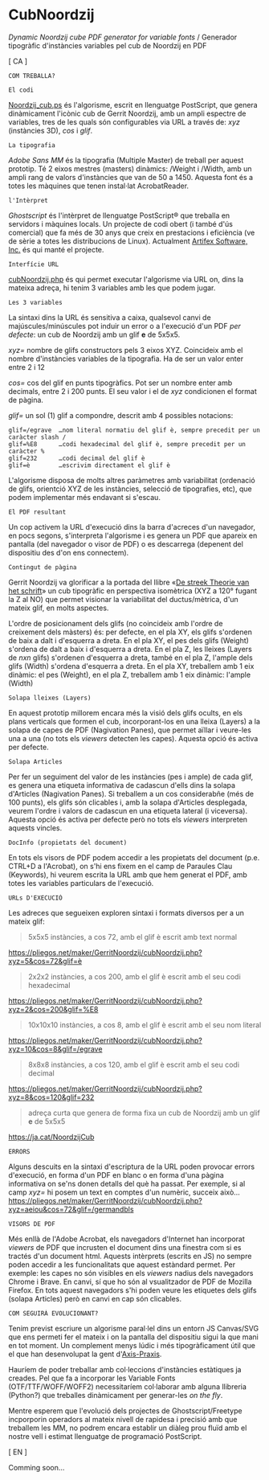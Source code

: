 # CubNoordzij
  *Dynamic Noordzij cube PDF generator for variable fonts* / Generador tipogràfic d'instàncies variables pel cub de Noordzij en PDF


\[ CA ]

	COM TREBALLA?

```El codi```

[Noordzij_cub.ps](https://github.com/marcantonifemfum/CubNoordzij/blob/main/Noordzij_cub.ps) és l'algorisme, escrit en llenguatge PostScript, que genera dinàmicament l'icònic cub de Gerrit Noordzij, amb un ampli espectre de variables, tres de les quals són configurables via URL a través de: *xyz* (instàncies 3D), *cos* i *glif*.


```La tipografia```

*Adobe Sans MM* és la tipografia (Multiple Master) de treball per aquest prototip. Té 2 eixos mestres (masters) dinàmics: /Weight i /Width, amb un ampli rang de valors d'instàncies que van de 50 a 1450. Aquesta font és a totes les màquines que tenen instal·lat AcrobatReader.


```l'Intèrpret```

*Ghostscript* és l'intèrpret de llenguatge PostScript® que treballa en servidors i màquines locals. Un projecte de codi obert (i també d'ús comercial) que fa més de 30 anys que creix en prestacions i eficiència (ve de sèrie a totes les distribucions de Linux). Actualment [Artifex Software, Inc.](https://ghostscript.com/) és qui manté el projecte.


```Interfície URL```

[cubNoordzij.php](https://github.com/marcantonifemfum/CubNoordzij/blob/main/cubNoordzij.php) és qui permet executar l'algorisme via URL on, dins la mateixa adreça, hi tenim 3 variables amb les que podem jugar.


```Les 3 variables```

La sintaxi dins la URL és sensitiva a caixa, qualsevol canvi de majúscules/minúscules pot induir un error o a l'execució d'un PDF *per defecte*: un cub de Noordzij amb un glif **e** de 5x5x5.

*xyz=* nombre de glifs constructors pels 3 eixos XYZ. Coincideix amb el nombre d'instàncies variables de la tipografia. Ha de ser un valor enter entre 2 i 12

*cos=* cos del glif en punts tipogràfics. Pot ser un nombre enter amb decimals, entre 2 i 200 punts. El seu valor i el de *xyz* condicionen el format de pàgina.

*glif=* un sol (1) glif a compondre, descrit amb 4 possibles notacions:

	glif=/egrave  …nom literal normatiu del glif è, sempre precedit per un caràcter slash /
	glif=%E8      …codi hexadecimal del glif è, sempre precedit per un caràcter %
	glif=232      …codi decimal del glif è
	glif=è        …escrivim directament el glif è
	
L'algorisme disposa de molts altres paràmetres amb variabilitat (ordenació de glifs, orientció XYZ de les instàncies, selecció de tipografies, etc), que podem implementar més endavant si s'escau.

	
```El PDF resultant```

Un cop activem la URL d'execució dins la barra d'acreces d'un navegador, en pocs segons, s'interpreta l'algorisme i es genera un PDF que apareix en pantalla (del navegador o visor de PDF) o es descarrega (depenent del dispositiu des d'on ens connectem).

	Contingut de pàgina
	
Gerrit Noordzij va glorificar a la portada del llibre «[De streek Theorie van het schrift](https://www.typemag.org/images/uploads/Noordzij_Streek_original_cover.jpg)» un cub tipogràfic en perspectiva isomètrica (XYZ a 120° fugant la Z al NO) que permet visionar la variabilitat del ductus/mètrica, d'un mateix glif, en molts aspectes.

L'ordre de posicionament dels glifs (no coincideix amb l'ordre de creixement dels màsters) és: per defecte, en el pla XY, els glifs s'ordenen de baix a dalt i d'esquerra a dreta. En el pla XY, el pes dels glifs (Weight) s'ordena de dalt a baix i d'esquerra a dreta. En el pla Z, les lleixes (Layers de *nxn* glifs) s'ordenen d'esquerra a dreta, també en el pla Z, l'ample dels glifs (Width) s'ordena d'esquerra a dreta. En el pla XY, treballem amb 1 eix dinàmic: el pes (Weight), en el pla Z, treballem amb 1 eix dinàmic: l'ample (Width)

	Solapa lleixes (Layers)
	
En aquest prototip millorem encara més la visió dels glifs ocults, en els plans verticals que formen el cub, incorporant-los en una lleixa (Layers) a la solapa de capes de PDF (Nagivation Panes), que permet aïllar i veure-les una a una (no tots els *viewers* detecten les capes). Aquesta opció és activa per defecte.

	Solapa Articles
	
Per fer un seguiment del valor de les instàncies (pes i ample) de cada glif, es genera una etiqueta informativa de cadascun d'ells dins la solapa d'Articles (Nagivation Panes). Si treballem a un cos considerabñe (més de 100 punts), els glifs són clicables i, amb la solapa d'Articles desplegada, veurem l'ordre i valors de cadascun en una etiqueta lateral (i viceversa). Aquesta opció és activa per defecte però no tots els *viewers* interpreten aquests vincles.

	DocInfo (propietats del document) 
	
En tots els visors de PDF podem accedir a les propietats del document (p.e. CTRL+D a l'Acrobat), on s'hi ens fixem en el camp de Paraules Clau (Keywords), hi veurem escrita la URL amb que hem generat el PDF, amb totes les variables particulars de l'execució.

	URLs D'EXECUCIÓ

Les adreces que segueixen exploren sintaxi i formats diversos per a un mateix glif:

> 5x5x5 instàncies, a cos 72, amb el glif è escrit amb text normal

https://pliegos.net/maker/GerritNoordzij/cubNoordzij.php?xyz=5&cos=72&glif=è

> 2x2x2 instàncies, a cos 200, amb el glif è escrit amb el seu codi hexadecimal

https://pliegos.net/maker/GerritNoordzij/cubNoordzij.php?xyz=2&cos=200&glif=%E8

> 10x10x10 instàncies, a cos 8, amb el glif è escrit amb el seu nom literal

https://pliegos.net/maker/GerritNoordzij/cubNoordzij.php?xyz=10&cos=8&glif=/egrave

> 8x8x8 instàncies, a cos 120, amb el glif è escrit amb el seu codi decimal

https://pliegos.net/maker/GerritNoordzij/cubNoordzij.php?xyz=8&cos=120&glif=232

> adreça curta que genera de forma fixa un cub de Noordzij amb un glif **e** de 5x5x5

https://ja.cat/NoordzijCub



	ERRORS

Alguns descuits en la sintaxi d'escriptura de la URL poden provocar errors d'execució, en forma d'un PDF en blanc o en forma d'una pàgina informativa on se'ns donen detalls del què ha passat. Per exemple, si al camp *xyz=* hi posem un text en comptes d'un numèric, succeix això… https://pliegos.net/maker/GerritNoordzij/cubNoordzij.php?xyz=aeiou&cos=72&glif=/germandbls


	VISORS DE PDF

Més enllà de l'Adobe Acrobat, els navegadors d'Internet han incorporat *viewers* de PDF que incrusten el document dins una finestra com si es tractés d'un document html. Aquests intèrprets (escrits en JS) no sempre poden accedir a les funcionalitats que aquest estàndard permet. Per exemple: les capes no són visibles en els *viewers* nadius dels navegadors Chrome i Brave. En canvi, sí que ho són al vsualitzador de PDF de Mozilla Firefox. En tots aquest navegadors s'hi poden veure les etiquetes dels glifs (solapa Articles) però en canvi en cap són clicables.

	COM SEGUIRÀ EVOLUCIONANT?

Tenim previst escriure un algorisme paral·lel dins un entorn JS Canvas/SVG que ens permeti fer el mateix i on la pantalla del dispositiu sigui la que mani en tot moment. Un complement menys lúdic i més tipogràficament útil que el que han desenvolupat la gent d'[Axis-Praxis](https://www.axis-praxis.org/playground/cube/).

Hauríem de poder treballar amb col·leccions d'instàncies estàtiques ja creades. Pel que fa a incorporar les Variable Fonts (OTF/TTF/WOFF/WOFF2) necessitaríem col·laborar amb alguna llibreria (Python?) que treballes dinàmicament per generar-les *on the fly*.

Mentre esperem que l'evolució dels projectes de Ghostscript/Freetype incporporin operadors al mateix nivell de rapidesa i precisió amb que treballem les MM, no podrem encara establir un diàleg prou fluïd amb el nostre vell i estimat llenguatge de programació PostScript.


\[ EN ]

Comming soon…
